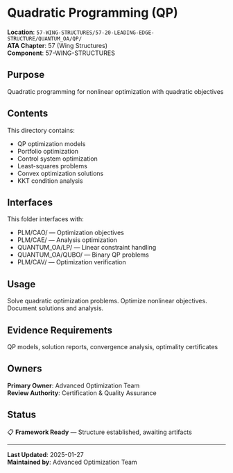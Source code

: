 # Quadratic Programming (QP)

**Location**: `57-WING-STRUCTURES/57-20-LEADING-EDGE-STRUCTURE/QUANTUM_OA/QP/`  
**ATA Chapter**: 57 (Wing Structures)  
**Component**: 57-WING-STRUCTURES

## Purpose

Quadratic programming for nonlinear optimization with quadratic objectives

## Contents

This directory contains:

- QP optimization models
- Portfolio optimization
- Control system optimization
- Least-squares problems
- Convex optimization solutions
- KKT condition analysis

## Interfaces

This folder interfaces with:

- PLM/CAO/ — Optimization objectives
- PLM/CAE/ — Analysis optimization
- QUANTUM_OA/LP/ — Linear constraint handling
- QUANTUM_OA/QUBO/ — Binary QP problems
- PLM/CAV/ — Optimization verification

## Usage

Solve quadratic optimization problems. Optimize nonlinear objectives. Document solutions and analysis.

## Evidence Requirements

QP models, solution reports, convergence analysis, optimality certificates

## Owners

**Primary Owner**: Advanced Optimization Team  
**Review Authority**: Certification & Quality Assurance

## Status

📋 **Framework Ready** — Structure established, awaiting artifacts

---

**Last Updated**: 2025-01-27  
**Maintained by**: Advanced Optimization Team
